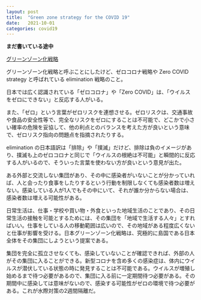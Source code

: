 ```yaml
---
layout: post
title:  "Green zone strategy for the COVID 19"
date:   2021-10-01
categories: covid19
---
```


**まだ書いている途中**

[グリーンゾーン化戦略](https://greenzoneproject2021.wordpress.com)

グリーンゾーン化戦略と呼ぶことにしたけど、ゼロコロナ戦略や Zero COVID strategy と呼ばれている elimination 戦略のこと。

日本では広く認識されている「ゼロコロナ」や「Zero COVID」は、「ウイルスをゼロにできない」と反応する人がいる。

また、「ゼロ」という言葉がゼロリスクを連想させる。ゼロリスクは、交通事故や食品の安全性等で、完全なリスクをゼロにすることは不可能で、どこかで小さい確率の危険を妥協して、他の利点とのバランスを考えた方が良いという意味で、ゼロリスク指向の問題点を指摘されたりする。


elimination の日本語訳は「排除」や「撲滅」だけど、排除は負のイメージがあり、撲滅も上のゼロコロナと同じで「ウイルスの根絶は不可能」と瞬間的に反応する人がいるので、そういった言葉を使わない方が良いという意見が出た。

ある外部と交流しない集団があり、その中に感染者がいないことが分かっていれば、人と会ったり食事をしたりするという行動を制限しなくても感染者数は増えない。感染している人が1人でもその中にいて、それが誰か分からない場合は、感染者数は増える可能性がある。

日常生活は、仕事・学校や買い物・外食といった地域生活のことであり、その日常生活の接触を可能とするためには、その集団を「地域で生活する人々」とすればいい。仕事をしている人の移動範囲は広いので、その地域がある程度広くないと仕事が影響を受ける。日本グリーンゾーン化戦略は、究極的に島国である日本全体をその集団にしようという提案である。


集団を完全に孤立させなくても、感染していないことが確認できれば、外部の人がその集団に入ることができる。新型コロナを含め多くの感染症は、体内にウイルスが潜伏している状態の時に発見することは不可能である。ウイルスが増殖し始めるまで待つ必要があるので、集団に入る前に一定期間待つ必要がある。その期間中に感染しては意味がないので、感染する可能性がゼロの環境で待つ必要がある。これが水際対策の2週間隔離だ。

